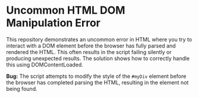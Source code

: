 # Uncommon HTML DOM Manipulation Error

This repository demonstrates an uncommon error in HTML where you try to interact with a DOM element before the browser has fully parsed and rendered the HTML.  This often results in the script failing silently or producing unexpected results. The solution shows how to correctly handle this using DOMContentLoaded.

**Bug:** The script attempts to modify the style of the `#myDiv` element before the browser has completed parsing the HTML, resulting in the element not being found.